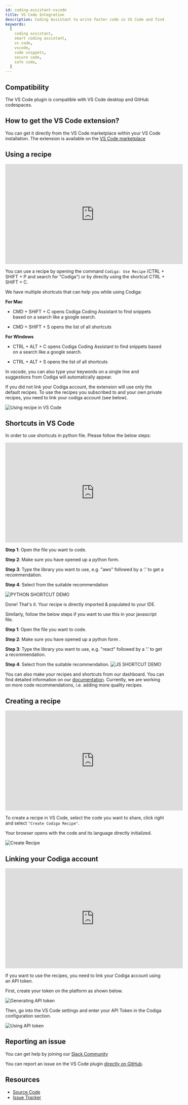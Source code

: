```yaml
---
id: coding-assistant-vscode
title: VS Code Integration
description: Coding Assistant to write faster code in VS Code and find safe and secure code within seconds. Work for 15+ languages.
keywords:
  [
    coding assistant,
    smart coding assistant,
    vs code,
    vscode,
    code snippets,
    secure code,
    safe code,
  ]
---
```


## Compatibility

The VS Code plugin is compatible with VS Code desktop and GitHub codespaces.

## How to get the VS Code extension?

You can get it directly from the VS Code marketplace within your VS Code installation.
The extension is available on the [VS Code marketplace](https://marketplace.visualstudio.com/items?itemName=codiga.vscode-plugin)

## Using a recipe

<iframe width="560" height="315" src="https://www.youtube.com/embed/wrMy6hQWCrs?start=193" title="YouTube video player" frameborder="0" allow="accelerometer; autoplay; clipboard-write; encrypted-media; gyroscope; picture-in-picture" allowfullscreen></iframe>


You can use a recipe by opening the command `Codiga: Use Recipe` (CTRL + SHIFT + P and search for "Codiga") or by
directly using the shortcut CTRL + SHIFT + C.

We have multiple shortcuts that can help you while using Codiga:

 **For Mac**

- CMD + SHIFT + C  opens Codiga Coding Assistant to find snippets based on a search like a google search.

- CMD + SHIFT + S opens the list of all shortcuts

**For Windows**

- CTRL + ALT + C  opens Codiga Coding Assistant to find snippets based on a search like a google search.

- CTRL + ALT + S  opens the list of all shortcuts

In vscode, you can also type your keywords on a single line and suggestions from Codiga will automatically appear.

If you did not link your Codiga account, the extension will use only the default recipes. To use the recipes you
subscribed to and your own private recipes, you need to link your codiga account (see below).

![Using recipe in VS Code](/img/coding-assistant/vscode-use-recipe.gif)

## Shortcuts in VS Code
In order to use shortcuts in python file. Please follow the below steps:

<iframe width="560" height="315" src="https://www.youtube.com/embed/wrMy6hQWCrs?start=245" title="YouTube video player" frameborder="0" allow="accelerometer; autoplay; clipboard-write; encrypted-media; gyroscope; picture-in-picture" allowfullscreen></iframe>


**Step 1**: Open the file you want to code.

**Step 2**: Make sure you have opened up a python form.

**Step 3**: Type the library you want to use, e.g. "aws" followed by a ‘.’ to get a recommendation.

**Step 4**: Select from the suitable recommendation 

![PYTHON SHORTCUT DEMO](/img/shortcuts-vs-code/pydemo.gif)

Done! That's it. Your recipe is directly imported & populated to your IDE.

Similarly, follow the below steps if you want to use this in your javascript file.



**Step 1**: Open the file you want to code.

**Step 2**: Make sure you have opened up a python form .

**Step 3**: Type the library you want to use, e.g. "react" followed by a ‘.’ to get a recommendation.

**Step 4**: Select from the suitable recommendation.
![JS SHORTCUT DEMO](/img/shortcuts-vs-code/jsdemo.gif)

You can also make your recipes and shortcuts from our dashboard. You can find detailed information on our [documentation](https://doc.codiga.io).
Currently, we are working on more code recommendations, i.e. adding more quality recipes. 

## Creating a recipe

<iframe width="560" height="315" src="https://www.youtube.com/embed/wrMy6hQWCrs?start=307" title="YouTube video player" frameborder="0" allow="accelerometer; autoplay; clipboard-write; encrypted-media; gyroscope; picture-in-picture" allowfullscreen></iframe>

To create a recipe in VS Code, select the code you want to share, click right and select `"Create Codiga Recipe"`.

Your browser opens with the code and its language directly initialized.

![Create Recipe](/img/coding-assistant/vscode-create-recipe.gif)

## Linking your Codiga account

<iframe width="560" height="315" src="https://www.youtube.com/embed/wrMy6hQWCrs?start=110" title="YouTube video player" frameborder="0" allow="accelerometer; autoplay; clipboard-write; encrypted-media; gyroscope; picture-in-picture" allowfullscreen></iframe>

If you want to use the recipes, you need to link your Codiga account using an API token.

First, create your token on the platform as shown below.

![Generating API token](/img/coding-assistant/api-token-creation.gif)

Then, go into the VS Code settings and enter your API Token in the Codiga configuration section.

![Using API token](/img/coding-assistant/vscode-configuration.png)

## Reporting an issue

You can get help by joining our [Slack Community](https://join.slack.com/t/codigahq/shared_invite/zt-9hvmfwie-9BUVFwZDwvpIGlkHv2mzYQ)

You can report an issue on the VS Code plugin [directly on GitHub](https://github.com/codiga/vscode-plugin/issues).

## Resources

- [Source Code](https://github.com/codiga/vscode-plugin)
- [Issue Tracker](https://github.com/codiga/vscode-plugin/issues)
